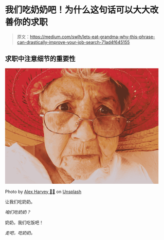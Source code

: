 # 我们吃奶奶吧！为什么这句话可以大大改善你的求职

> 原文：<https://medium.com/swlh/lets-eat-grandma-why-this-phrase-can-drastically-improve-your-job-search-71ad4f645155>

## 求职中注意细节的重要性

![](img/345a83e43d524c61f6ab9913b48b1c37.png)

Photo by [Alex Harvey 🤙🏻](https://unsplash.com/@alexharvey?utm_source=medium&utm_medium=referral) on [Unsplash](https://unsplash.com?utm_source=medium&utm_medium=referral)

让我们吃奶奶。

*咱们吃奶奶？*

奶奶，我们吃饭吧！

*走吧，吃奶奶。*